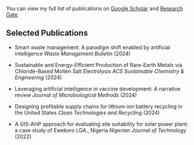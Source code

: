 You can view my full list of publications on [Google Scholar](https://scholar.google.com/citations?user=pcMH0J0AAAAJ&hl=en) and [Research Gate](https://www.researchgate.net/profile/Sunday-Usman-4).

**Selected Publications**
---
- Smart waste management: A paradigm shift enabled by artificial intelligence *Waste Management Bulletin* (2024)
  
- Sustainable and Energy-Efficient Production of Rare-Earth Metals via Chloride-Based Molten Salt Electrolysis *ACS Sustainable Chemistry & Engineering* (2024)
  
- Leveraging artificial intelligence in vaccine development: A narrative review *Journal of Microbiological Methods* (2024)
  
- Designing profitable supply chains for lithium-ion battery recycling in the United States *Clean Technologies and Recycling* (2024)
  
- A GIS-AHP approach for evaluating site suitability for solar power plant: a case study of Ewekoro LGA., Nigeria *Nigerian Journal of Technology* (2022)
